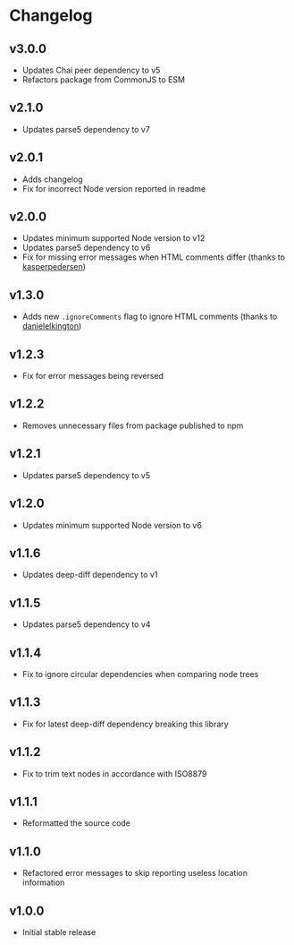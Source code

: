 # Changelog

## v3.0.0

- Updates Chai peer dependency to v5
- Refactors package from CommonJS to ESM

## v2.1.0

- Updates parse5 dependency to v7

## v2.0.1

- Adds changelog
- Fix for incorrect Node version reported in readme

## v2.0.0

- Updates minimum supported Node version to v12
- Updates parse5 dependency to v6
- Fix for missing error messages when HTML comments differ (thanks to [kasperpedersen](https://github.com/kasperpedersen))

## v1.3.0

- Adds new `.ignoreComments` flag to ignore HTML comments (thanks to [danielelkington](https://github.com/danielelkington))

## v1.2.3

- Fix for error messages being reversed

## v1.2.2

- Removes unnecessary files from package published to npm

## v1.2.1

- Updates parse5 dependency to v5

## v1.2.0

- Updates minimum supported Node version to v6

## v1.1.6

- Updates deep-diff dependency to v1

## v1.1.5

- Updates parse5 dependency to v4

## v1.1.4

- Fix to ignore circular dependencies when comparing node trees

## v1.1.3

- Fix for latest deep-diff dependency breaking this library

## v1.1.2

- Fix to trim text nodes in accordance with ISO8879

## v1.1.1

- Reformatted the source code

## v1.1.0

- Refactored error messages to skip reporting useless location information

## v1.0.0

- Initial stable release
